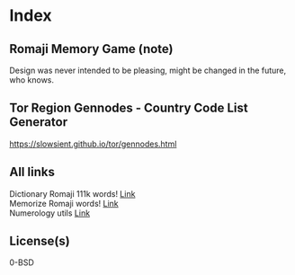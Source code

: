 # Index
## Romaji Memory Game (note)
Design was never intended to be pleasing, might be changed in the future, who knows.<br>
## Tor Region Gennodes - Country Code List Generator
https://slowsient.github.io/tor/gennodes.html

## All links
Dictionary Romaji 111k words! [Link](https://slowsient.github.io/romaji/b)<br>
Memorize Romaji words! [Link](https://slowsient.github.io/romaji)<br>
Numerology utils [Link](https://slowsient.github.io/numero)<br>
## License(s)
0-BSD<br>
